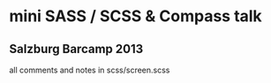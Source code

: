 # mini SASS / SCSS & Compass talk
## Salzburg Barcamp 2013

all comments and notes in scss/screen.scss